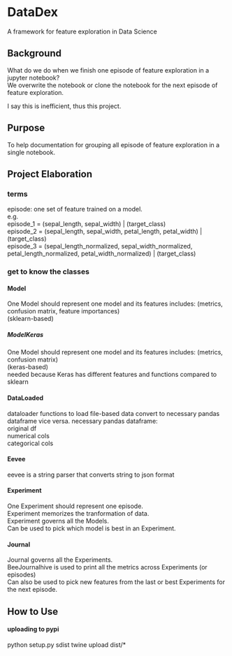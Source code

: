 # DataDex
A framework for feature exploration in Data Science

## Background
What do we do when we finish one episode of feature exploration in a jupyter notebook?  
We overwrite the notebook or clone the notebook for the next episode of feature exploration.  
  
I say this is inefficient, thus this project.  
  
## Purpose
To help documentation for grouping all episode of feature exploration in a single notebook.  

## Project Elaboration
### terms
episode: one set of feature trained on a model.  
e.g.  
episode_1 = (sepal_length, sepal_width) | (target_class)  
episode_2 = (sepal_length, sepal_width, petal_length, petal_width) | (target_class)  
episode_3 = (sepal_length_normalized, sepal_width_normalized, petal_length_normalized, petal_width_normalized) | (target_class)  

### get to know the classes
#### Model
One Model should represent one model and its features includes: (metrics, confusion matrix, feature importances)  
(sklearn-based)  

##### ModelKeras
One Model  should represent one model and its features includes: (metrics, confusion matrix)  
(keras-based)  
needed because Keras has different features and functions compared to sklearn  

#### DataLoaded 
dataloader functions to load file-based data convert to necessary pandas dataframe vice versa.
necessary pandas dataframe:  
 original df  
 numerical cols  
 categorical cols  
 
#### Eevee
eevee is a string parser that converts string to json format

#### Experiment
One Experiment should represent one episode.   
Experiment memorizes the tranformation of data.    
Experiment governs all the Models.  
Can be used to pick which model is best in an Experiment.

#### Journal
Journal governs all the Experiments.  
BeeJournalhive is used to print all the metrics across Experiments (or episodes)  
Can also be used to pick new features from the last or best Experiments for the next episode.   

## How to Use


#### uploading to pypi
python setup.py sdist
twine upload dist/*

